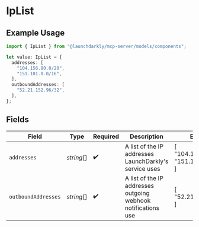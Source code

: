 # IpList

## Example Usage

```typescript
import { IpList } from "@launchdarkly/mcp-server/models/components";

let value: IpList = {
  addresses: [
    "104.156.80.0/20",
    "151.101.0.0/16",
  ],
  outboundAddresses: [
    "52.21.152.96/32",
  ],
};
```

## Fields

| Field                                                         | Type                                                          | Required                                                      | Description                                                   | Example                                                       |
| ------------------------------------------------------------- | ------------------------------------------------------------- | ------------------------------------------------------------- | ------------------------------------------------------------- | ------------------------------------------------------------- |
| `addresses`                                                   | *string*[]                                                    | :heavy_check_mark:                                            | A list of the IP addresses LaunchDarkly's service uses        | [<br/>"104.156.80.0/20",<br/>"151.101.0.0/16"<br/>]           |
| `outboundAddresses`                                           | *string*[]                                                    | :heavy_check_mark:                                            | A list of the IP addresses outgoing webhook notifications use | [<br/>"52.21.152.96/32"<br/>]                                 |